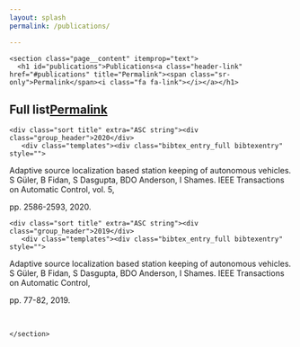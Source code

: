 ```yaml
---
layout: splash
permalink: /publications/

---
```







<div id="main" role="main">
  <article class="splash" itemscope="" itemtype="https://schema.org/CreativeWork">
    <meta itemprop="headline" content="Publications">
    
    
    

    <section class="page__content" itemprop="text">
      <h1 id="publications">Publications<a class="header-link" href="#publications" title="Permalink"><span class="sr-only">Permalink</span><i class="fa fa-link"></i></a></h1>

<bibtex src="/files/publications/library.bib"></bibtex>

<div class="bibtex_template bibtex_entry_thumbnail" id="display_hightlights" style="display: none;">
  <span class="title"></span>
  
  <div class="bib_thumbnail">
      <span class="if thumbnail">
        <img class="thumbnail">
      </span>
  </div>

  <span class="if description">
    <span class="description"></span>
  </span>
  <span class="author"></span>
  <span class="publishin">
      <span class="if journal">
        <span class="journal"></span>.
        <span class="if volume"> vol.
          <span class="volume"></span>,
        </span>
        <span class="if issue"> issue
          <span class="issue"></span>.
        </span>
      </span>
      <span class="if booktitle">
        <span class="booktitle"></span>.
      </span>
  </span>
  <!--span class="if pages">pp.
    <span class="pages"></span>,
  </span>
  <span class="if year">
    <span class="year"></span>.
  </span-->
  <div class="options">
      <span class="if url">        
        <a class="url" alt="view online"><i class="fas fa-search"></i></a>
      </span>
      <span class="if file">
        <a class="file" alt="download pdf"><i class="fas fa-file"></i></a>
      </span>
      <span class="if website">
        <a class="website" alt="visit website"><i class="fas fa-globe-europe"></i></a>
      </span>
  </div>

</div>

<div class="bibtex_template bibtex_entry_full" id="display_fulllist" style="display: none;">

  <span class="title"></span>.
  <span class="author"></span>.
  <span class="if journal">
    <span class="journal"></span>,
    <span class="if volume"> vol.
      <span class="volume"></span>,
    </span>
    <span class="if issue"> issue
      <span class="issue"></span>,
    </span>
  </span>
  <span class="if booktitle">
    <span class="booktitle"></span>,
  </span>
  <span class="if pages">pp.
    <span class="pages"></span>,
  </span>
  <span class="if year">
    <span class="year"></span>.
  </span>
  <span class="if note">
    (<span class="note" style="font-weight: bold;"> </span>)
  </span>  
  <span class="if special_note">
    (<span class="special_note" style="font-weight: bold;"> </span>)
  </span>  
  <span class="if url">
    <a class="url"><i class="fas fa-search"></i></a>
  </span>
  <span class="if file">
    <a class="file"><i class="fas fa-file"></i></a>
  </span>
  <span class="if website">
    <a class="website"><i class="fas fa-globe-europe"></i></a>
  </span>

  <p>

</p></div>

<!---
## Highlights
<div class="bibtex_display" bibtexkeys="gromov2018robot|chavez-garcia2018ral|Guzzi2018a|BanGuzAmiFeoGiuGam2018|giusti2016machine|DucDicForBonDorMagMonOgrPinRetTriGam2014" template="display_hightlights"></div>
-->

<h2 id="full-list">Full list<a class="header-link" href="#full-list" title="Permalink"><span class="sr-only">Permalink</span><i class="fa fa-link"></i></a></h2>

<div class="bibtex_display" template="display_fulllist"><div class="" template="display_fulllist">
  <div class="group year" extra="DESC number">

    <div class="sort title" extra="ASC string"><div class="group_header">2020</div>
       <div class="templates"><div class="bibtex_entry_full bibtexentry" style="">

  <span class="title">Adaptive source localization based station keeping of autonomous vehicles</span>.
  <span class="author"> S Güler, B Fidan, S Dasgupta, BDO Anderson, I Shames</span>.
  <span class="">
    <span class="journal">IEEE Transactions on Automatic Control</span>,
    <span class=""> vol.
      <span class="volume">5</span>,
    </span>
    
  </span>
  
  <span class="">pp.
    <span class="pages">2586-2593</span>,
  </span>
  <span class="">
    <span class="year">2020</span>.
  </span>
    
    
  <span class="">
    <a class="url" href="https://ieeexplore.ieee.org/document/8988152"><i class="fas fa-search"></i></a>
  </span>
  <span class="">
    <a class="file" href="https://ieeexplore.ieee.org/stamp/stamp.jsp?tp=&amp;arnumber=8988152"><i class="fas fa-file"></i></a>
  </span>
  <span class="">
    <a class="website" href="https://github.com/idsia-robotics/pplanning-local-estimations"><i class="fas fa-globe-europe"></i></a>
  </span>

  <p>

</p></div></div>
    </div>
  </div>
</div><div class="" template="display_fulllist">
  <div class="group year" extra="DESC number">

    <div class="sort title" extra="ASC string"><div class="group_header">2019</div>
       <div class="templates"><div class="bibtex_entry_full bibtexentry" style="">

  <span class="title">Adaptive source localization based station keeping of autonomous vehicles</span>.
  <span class="author"> S Güler, B Fidan, S Dasgupta, BDO Anderson, I Shames</span>.
  <span class="">
    <span class="journal">IEEE Transactions on Automatic Control</span>,
    
    
  </span>
  
  <span class="">pp.
    <span class="pages">77-82</span>,
  </span>
  <span class="">
    <span class="year">2019</span>.
  </span>
    
    
  <span class="">
    <a class="url" href="https://revistas.rcaap.pt/millenium/article/view/17690"><i class="fas fa-search"></i></a>
  </span>
  <span class="">
    <a class="file" href="https://revistas.rcaap.pt/millenium/article/view/17690/14545"><i class="fas fa-file"></i></a>
  </span>
  

  <p>

</p></div><div class="bibtex_entry_full bibtexentry" style="">

  
  
  
  


  
  

  <p>

</p></div></div>
    </div>
  </div>
</div></div>

<!--div class="bibtex_display" template="display_fulllist">
</div-->



<p>&nbsp;</p>

    </section>
  </article>
</div>